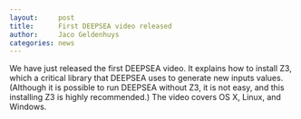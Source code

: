 ```yaml
---
layout:     post
title:      First DEEPSEA video released
author:     Jaco Geldenhuys
categories: news
---
```


We have just released the first DEEPSEA video.  It explains how to install Z3,
which a critical library that DEEPSEA uses to generate new inputs values.
(Although it is possible to run DEEPSEA without Z3, it is not easy, and this
installing Z3 is highly recommended.)  The video covers OS X, Linux, and
Windows.

